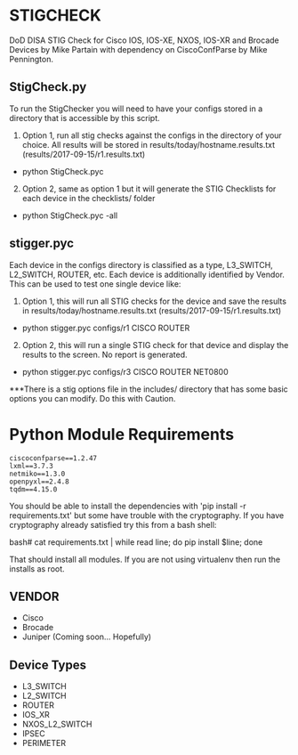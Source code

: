 # STIGCHECK
DoD DISA STIG Check for Cisco IOS, IOS-XE, NXOS, IOS-XR and Brocade Devices
by Mike Partain with dependency on CiscoConfParse by Mike Pennington.

## StigCheck.py
To run the StigChecker you will need to have your configs stored in a directory that is accessible
by this script.

1. Option 1, run all stig checks against the configs in the directory of your choice.  All results will be stored
   in results/today/hostname.results.txt (results/2017-09-15/r1.results.txt)
  * python StigCheck.pyc

2. Option 2, same as option 1 but it will generate the STIG Checklists for each device in the checklists/ folder
  * python StigCheck.pyc -all


## stigger.pyc
Each device in the configs directory is classified as a type, L3_SWITCH, L2_SWITCH, ROUTER, etc.  Each device
is additionally identified by Vendor.  This can be used to test one single device like:

1. Option 1, this will run all STIG checks for the device and save the results in 
   results/today/hostname.results.txt (results/2017-09-15/r1.results.txt)
  * python stigger.pyc configs/r1 CISCO ROUTER

2. Option 2, this will run a single STIG check for that device and display the results to the screen.
No report is generated.
  * python stigger.pyc configs/r3 CISCO ROUTER NET0800

***There is a stig options file in the includes/ directory that has some basic options you can modify.  Do this with Caution.


# Python Module Requirements
    ciscoconfparse==1.2.47
    lxml==3.7.3
    netmiko==1.3.0
    openpyxl==2.4.8
    tqdm==4.15.0
    


You should be able to install the dependencies with 'pip install -r requirements.txt' but some have trouble with
the cryptography.  If you have cryptography already satisfied try this from a bash shell:

bash# cat requirements.txt | while read line; do pip install $line; done

That should install all modules.  If you are not using virtualenv then run the installs as root.

## VENDOR
  * Cisco
  * Brocade
  * Juniper (Coming soon... Hopefully)
  
## Device Types
  * L3_SWITCH
  * L2_SWITCH
  * ROUTER
  * IOS_XR
  * NXOS_L2_SWITCH
  * IPSEC
  * PERIMETER
